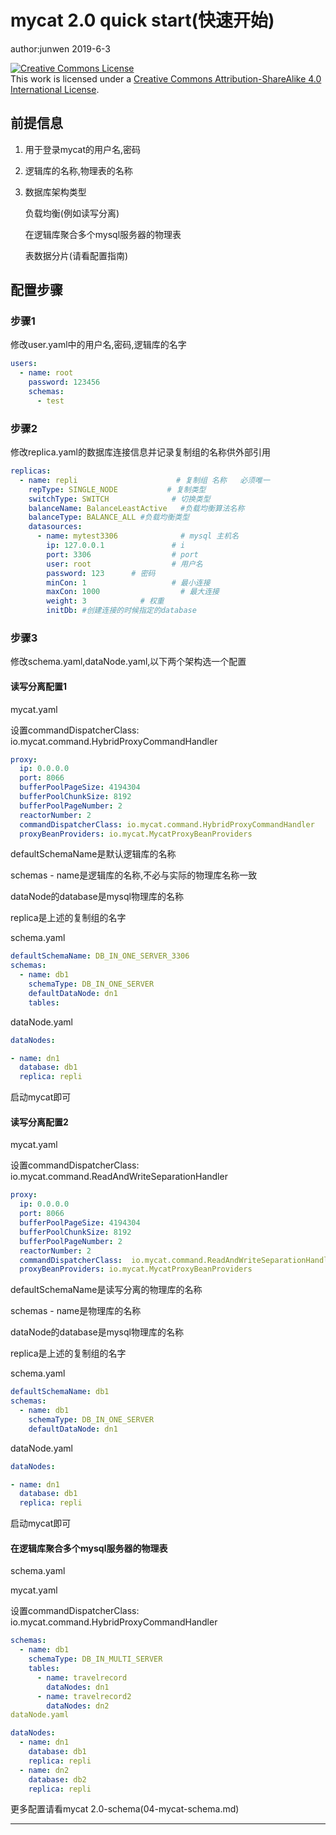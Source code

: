 # mycat 2.0 quick start(快速开始)

author:junwen 2019-6-3

<a rel="license" href="http://creativecommons.org/licenses/by-sa/4.0/"><img alt="Creative Commons License" style="border-width:0" src="https://i.creativecommons.org/l/by-sa/4.0/88x31.png" /></a><br />This work is licensed under a <a rel="license" href="http://creativecommons.org/licenses/by-sa/4.0/">Creative Commons Attribution-ShareAlike 4.0 International License</a>.

## 前提信息

1. 用于登录mycat的用户名,密码

2. 逻辑库的名称,物理表的名称

3. 数据库架构类型

   负载均衡(例如读写分离)

   在逻辑库聚合多个mysql服务器的物理表

   表数据分片(请看配置指南)

## 配置步骤

### 步骤1

修改user.yaml中的用户名,密码,逻辑库的名字

```yaml
users:
  - name: root
    password: 123456
    schemas:
      - test
```

### 步骤2

修改replica.yaml的数据库连接信息并记录复制组的名称供外部引用

```yaml
replicas:
  - name: repli                      # 复制组 名称   必须唯一
    repType: SINGLE_NODE           # 复制类型
    switchType: SWITCH              # 切换类型
    balanceName: BalanceLeastActive   #负载均衡算法名称
    balanceType: BALANCE_ALL #负载均衡类型
    datasources:
      - name: mytest3306              # mysql 主机名
        ip: 127.0.0.1               # i
        port: 3306                  # port
        user: root                  # 用户名
        password: 123      # 密码
        minCon: 1                   # 最小连接
        maxCon: 1000                  # 最大连接
        weight: 3            # 权重
        initDb: #创建连接的时候指定的database
```

### 步骤3

修改schema.yaml,dataNode.yaml,以下两个架构选一个配置

#### 读写分离配置1

mycat.yaml

设置commandDispatcherClass: io.mycat.command.HybridProxyCommandHandler

```yaml
proxy:
  ip: 0.0.0.0
  port: 8066
  bufferPoolPageSize: 4194304     
  bufferPoolChunkSize: 8192     
  bufferPoolPageNumber: 2      
  reactorNumber: 2      
  commandDispatcherClass: io.mycat.command.HybridProxyCommandHandler
  proxyBeanProviders: io.mycat.MycatProxyBeanProviders
```



defaultSchemaName是默认逻辑库的名称

schemas - name是逻辑库的名称,不必与实际的物理库名称一致

dataNode的database是mysql物理库的名称

replica是上述的复制组的名字

schema.yaml

```yaml
defaultSchemaName: DB_IN_ONE_SERVER_3306
schemas:
  - name: db1
    schemaType: DB_IN_ONE_SERVER
    defaultDataNode: dn1
    tables:
```

dataNode.yaml

```yaml
dataNodes:

- name: dn1
  database: db1
  replica: repli
```

启动mycat即可



#### 读写分离配置2

mycat.yaml

设置commandDispatcherClass: io.mycat.command.ReadAndWriteSeparationHandler

```yaml
proxy:
  ip: 0.0.0.0
  port: 8066
  bufferPoolPageSize: 4194304     
  bufferPoolChunkSize: 8192     
  bufferPoolPageNumber: 2      
  reactorNumber: 2      
  commandDispatcherClass:  io.mycat.command.ReadAndWriteSeparationHandler
  proxyBeanProviders: io.mycat.MycatProxyBeanProviders
```

defaultSchemaName是读写分离的物理库的名称

schemas - name是物理库的名称

dataNode的database是mysql物理库的名称

replica是上述的复制组的名字

schema.yaml

```yaml
defaultSchemaName: db1
schemas:
  - name: db1
    schemaType: DB_IN_ONE_SERVER
    defaultDataNode: dn1
```

dataNode.yaml

```yaml
dataNodes:

- name: dn1
  database: db1
  replica: repli
```

启动mycat即可



#### 在逻辑库聚合多个mysql服务器的物理表

schema.yaml

mycat.yaml

设置commandDispatcherClass: io.mycat.command.HybridProxyCommandHandler



```yaml
schemas:
  - name: db1
    schemaType: DB_IN_MULTI_SERVER
    tables:
      - name: travelrecord
        dataNodes: dn1
      - name: travelrecord2
        dataNodes: dn2
dataNode.yaml

dataNodes:
  - name: dn1
    database: db1
    replica: repli
  - name: dn2
    database: db2
    replica: repli
```



更多配置请看mycat 2.0-schema(04-mycat-schema.md)



------

